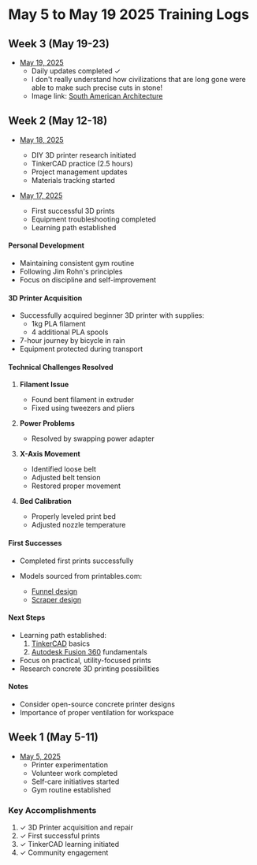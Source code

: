 # May 5 to May 19 2025 Training Logs

## Week 3 (May 19-23)
- [May 19, 2025](https://github.com/Shangrila-VHP/shangrila-vhp/blob/main/design-and-scripting-public/3dprinting/TinkerCAD/05-19-2025/Training-05-19-2025.md)
  - Daily updates completed ✓
  - I don't really understand how civilizations that are long gone were able to make such precise cuts in stone! 
  - Image link: [South American Architecture](https://www.dropbox.com/scl/fi/p6tzf8agbqlnkdmmsx307/2025-05-17-01.25.57.png)

## Week 2 (May 12-18)
- [May 18, 2025](https://github.com/Shangrila-VHP/shangrila-vhp/issues/36)
  - DIY 3D printer research initiated
  - TinkerCAD practice (2.5 hours)
  - Project management updates
  - Materials tracking started

- [May 17, 2025](https://github.com/Shangrila-VHP/shangrila-vhp/tree/main/img/05-17-2025)
  - First successful 3D prints
  - Equipment troubleshooting completed
  - Learning path established

#### Personal Development
- Maintaining consistent gym routine
- Following Jim Rohn's principles
- Focus on discipline and self-improvement

#### 3D Printer Acquisition
- Successfully acquired beginner 3D printer with supplies:
  - 1kg PLA filament
  - 4 additional PLA spools
- 7-hour journey by bicycle in rain
- Equipment protected during transport

#### Technical Challenges Resolved
1. **Filament Issue**
   - Found bent filament in extruder
   - Fixed using tweezers and pliers
   
2. **Power Problems**
   - Resolved by swapping power adapter

3. **X-Axis Movement**
   - Identified loose belt
   - Adjusted belt tension
   - Restored proper movement

4. **Bed Calibration**
   - Properly leveled print bed
   - Adjusted nozzle temperature

#### First Successes
- Completed first prints successfully

- Models sourced from printables.com:
  - [Funnel design](https://www.printables.com/search/models?ctx=models&q=simple+funnel)
  - [Scraper design](https://www.printables.com/search/models?ctx=models&q=scraper)

#### Next Steps
- Learning path established:
  1. [TinkerCAD](https://www.tinkercad.com/) basics
  2. [Autodesk Fusion 360](https://www.autodesk.com/products/fusion-360/overview) fundamentals
- Focus on practical, utility-focused prints
- Research concrete 3D printing possibilities

#### Notes
- Consider open-source concrete printer designs
- Importance of proper ventilation for workspace

## Week 1 (May 5-11)
- [May 5, 2025](https://github.com/Shangrila-VHP/shangrila-vhp/issues/35)
  - Printer experimentation
  - Volunteer work completed
  - Self-care initiatives started
  - Gym routine established

### Key Accomplishments
1. ✓ 3D Printer acquisition and repair
2. ✓ First successful prints
3. ✓ TinkerCAD learning initiated
4. ✓ Community engagement
